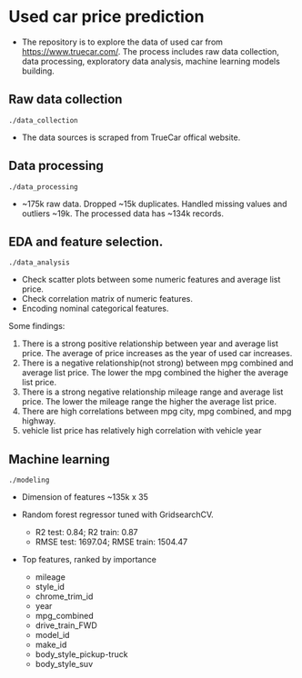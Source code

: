 # Used car price prediction
- The repository is to explore the data of used car from https://www.truecar.com/. The process includes raw data collection, data processing, exploratory data analysis, machine learning models building.

## Raw data collection
`./data_collection`

- The data sources is scraped from TrueCar offical website. 

## Data processing
`./data_processing`

- ~175k raw data. Dropped ~15k duplicates. Handled missing values and outliers ~19k. The processed data has ~134k records.

## EDA and feature selection.
`./data_analysis`

- Check scatter plots between some numeric features and average list price.
- Check correlation matrix of numeric features.
- Encoding nominal categorical features.

Some findings:
1. There is a strong positive relationship between year and average list price. The average of price increases as the year of used car increases.
2. There is a negative relationship(not strong) between mpg combined and average list price. The lower the mpg combined the higher the average list price.
3. There is a strong negative relationship mileage range and average list price. The lower the mileage range the higher the average list price.
4. There are high correlations between mpg city, mpg combined, and mpg highway.
5. vehicle list price has relatively high correlation with vehicle year

## Machine learning
`./modeling`

- Dimension of features ~135k x 35
- Random forest regressor tuned with GridsearchCV.
    - R2 test: 0.84; R2 train: 0.87
    - RMSE test: 1697.04; RMSE train: 1504.47
    
- Top features, ranked by importance
    - mileage
    - style_id
    - chrome_trim_id
    - year
    - mpg_combined
    - drive_train_FWD
    - model_id
    - make_id
    - body_style_pickup-truck
    - body_style_suv